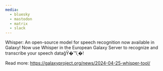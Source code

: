 ```yaml
---
media:
  - bluesky
  - mastodon
  - matrix
  - slack
---
```

Whisper: An open-source model for speech recognition now available in Galaxy!
Now use Whisper in the European Galaxy Server to recognize and transcribe your speech datağŸ�™ï¸�!

Read more: https://galaxyproject.org/news/2024-04-25-whisper-tool/
